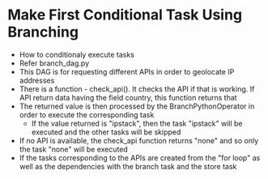 # Make First Conditional Task Using Branching
- How to conditionaly execute tasks
- Refer branch_dag.py
- This DAG is for requesting different APIs in order to geolocate IP addresses
- There is a function - check_api(). It checks the API if that is working. If API return data having the field country, this function returns that
- The returned value is then processed by the BranchPythonOperator in order to execute the corresponding task
  - If the value returned is "ipstack", then the task "ipstack" will be executed and the other tasks will be skipped
- If no API is available, the check_api function returns "none" and so only the task "none" will be executed
- If the tasks corresponding to the APIs are created from the "for loop" as well as the dependencies with the branch task and the store task
